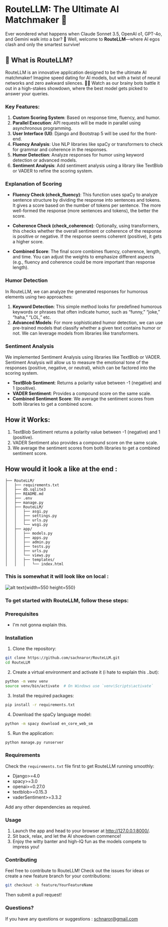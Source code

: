 # RouteLLM: The Ultimate AI Matchmaker 🚀

Ever wondered what happens when Claude Sonnet 3.5, OpenAI o1, GPT-4o, and Gemini walk into a bar? 🍻 Well, welcome to **RouteLLM**—where AI egos clash and only the smartest survive!

## 🧐 What is RouteLLM?

RouteLLM is an innovative application designed to be the ultimate AI matchmaker! Imagine speed dating for AI models, but with a twist of neural networks and zero awkward silences. 🤖✨ Watch as our brainy bots battle it out in a high-stakes showdown, where the best model gets picked to answer your queries.

### Key Features:

1. **Custom Scoring System**: Based on response time, fluency, and humor.
2. **Parallel Execution**: API requests will be made in parallel using asynchronous programming.
3. **User Interface (UI)**: Django and Bootstrap 5 will be used for the front-end.
4. **Fluency Analysis**: Use NLP libraries like spaCy or transformers to check for grammar and coherence in the responses.
5. **Humor Detection**: Analyze responses for humor using keyword detection or advanced models.
6. **Sentiment Analysis**: Add sentiment analysis using a library like TextBlob or VADER to refine the scoring system.

### Explanation of Scoring

- **Fluency Check (check_fluency)**: This function uses spaCy to analyze sentence structure by dividing the response into sentences and tokens. It gives a score based on the number of tokens per sentence. The more well-formed the response (more sentences and tokens), the better the score.

- **Coherence Check (check_coherence)**: Optionally, using transformers, this checks whether the overall sentiment or coherence of the response is positive or negative. If the response seems coherent (positive), it gets a higher score.

- **Combined Score**: The final score combines fluency, coherence, length, and time. You can adjust the weights to emphasize different aspects (e.g., fluency and coherence could be more important than response length).

### Humor Detection

In RouteLLM, we can analyze the generated responses for humorous elements using two approaches:

1. **Keyword Detection**: This simple method looks for predefined humorous keywords or phrases that often indicate humor, such as “funny,” “joke,” “haha,” “LOL,” etc.
2. **Advanced Models**: For more sophisticated humor detection, we can use pre-trained models that classify whether a given text contains humor or not. We can leverage models from libraries like transformers.

### Sentiment Analysis

We implemented Sentiment Analysis using libraries like TextBlob or VADER. Sentiment Analysis will allow us to measure the emotional tone of the responses (positive, negative, or neutral), which can be factored into the scoring system.

- **TextBlob Sentiment**: Returns a polarity value between -1 (negative) and 1 (positive).
- **VADER Sentiment**: Provides a compound score on the same scale.
- **Combined Sentiment Score**: We average the sentiment scores from both libraries to get a combined score.

## How it Works:

1. TextBlob Sentiment returns a polarity value between -1 (negative) and 1 (positive).
2. VADER Sentiment also provides a compound score on the same scale.
3. We average the sentiment scores from both libraries to get a combined sentiment score.

## How would it look a like at the end :

```
├── RouteLLM/
│   ├── requirements.txt
│   ├── db.sqlite3
│   ├── README.md
│   ├── .env
│   ├── manage.py
│   ├── RouteLLM/
│   │   ├── asgi.py
│   │   ├── settings.py
│   │   ├── urls.py
│   │   └── wsgi.py
│   ├── app/
│   │   ├── models.py
│   │   ├── apps.py
│   │   ├── admin.py
│   │   ├── tests.py
│   │   ├── urls.py
│   │   └── views.py
│   │   ├── templates/
│   │   │   └── index.html

```

### This is somewhat it will look like on local :

![alt text](<Screenshot 2024-10-15 at 7.39.38 AM.png>){width=550 height=550}


### To get started with RouteLLM, follow these steps:

### Prerequisites

- I'm not gonna explain this.

### Installation

1. Clone the repository:
```bash
git clone https://github.com/sachnaror/RouteLLM.git
cd RouteLLM
```

2. Create a virtual environment and activate it (i hate to explain this ..but):
```bash
python -m venv venv
source venv/bin/activate  # On Windows use `venv\Scripts\activate`
```

3. Install the required packages:
```bash
pip install -r requirements.txt
```

4. Download the spaCy language model:
```bash
python -m spacy download en_core_web_sm
```

5. Run the application:
```bash
python manage.py runserver
```

### Requirements

Check the  `requirements.txt` file first to get RouteLLM running smoothly:

* Django>=4.0
* spacy>=3.0
* openai>=0.27.0
* textblob>=0.15.3
* vaderSentiment>=3.3.2

Add any other dependencies as required.

### Usage

1. Launch the app and head to your browser at http://127.0.0.1:8000/.
2. Sit back, relax, and let the AI showdown commence!
3. Enjoy the witty banter and high-IQ fun as the models compete to impress you!

### Contributing

Feel free to contribute to RouteLLM! Check out the issues for ideas or create a new feature branch for your contributions:
```bash
git checkout -b feature/YourFeatureName
```
Then submit a pull request!

### Questions?

If you have any questions or suggestions : schnaror@gmail.com

